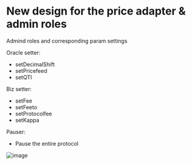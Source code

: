 # New design for the price adapter & admin roles
Admind roles and corresponding param settings

Oracle setter:
- setDecimalShift
- setPricefeed
- setQTI

Biz setter:
- setFee
- setFeeto
- setProtocolfee
- setKappa

Pauser: 
- Pause the entire protocol


![image](https://github.com/user-attachments/assets/cd556339-e267-4ac1-9de7-c23ecc063187)

